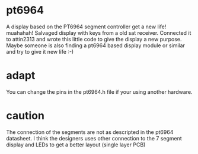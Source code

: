 # pt6964
A display based on the PT6964 segment controller get a new life! muahahah! 
Salvaged display with keys from a old sat receiver. Connected it to attin2313 and wrote this little code to give the display a new purpose.
Maybe someone is also finding a pt6964 based display module or similar and try to give it new life :-)
# adapt
You can change the pins in the pt6964.h file if your using another hardware.

# caution
The connection of the segments are not as descripted in the pt6964 datasheet. I think the designers uses other connection to the 7 segment display and LEDs to get a better layout (single layer PCB)



